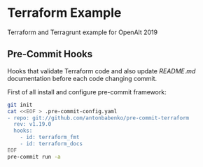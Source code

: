 # Terraform Example

Terraform and Terragrunt example for OpenAlt 2019

## Pre-Commit Hooks

Hooks that validate Terraform code and also update _README.md_ documentation before each code changing commit.

First of all install and configure pre-commit framework:

```bash
git init
cat <<EOF > .pre-commit-config.yaml
- repo: git://github.com/antonbabenko/pre-commit-terraform
  rev: v1.19.0
  hooks:
    - id: terraform_fmt
    - id: terraform_docs
EOF
pre-commit run -a
```

<!-- BEGINNING OF PRE-COMMIT-TERRAFORM DOCS HOOK -->

<!-- END OF PRE-COMMIT-TERRAFORM DOCS HOOK -->
